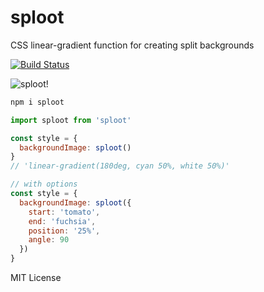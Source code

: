 
# sploot

CSS linear-gradient function for creating split backgrounds

[![Build Status](https://travis-ci.org/jxnblk/sploot.svg?branch=master)](https://travis-ci.org/jxnblk/sploot)

![sploot!](http://41.media.tumblr.com/f9f964fda886218103d34901feaced2c/tumblr_neyds4dLov1sg635yo1_1280.jpg)

```sh
npm i sploot
```

```js
import sploot from 'sploot'

const style = {
  backgroundImage: sploot()
}
// 'linear-gradient(180deg, cyan 50%, white 50%)'
```

```js
// with options
const style = {
  backgroundImage: sploot({
    start: 'tomato',
    end: 'fuchsia',
    position: '25%',
    angle: 90
  })
}
```

MIT License


